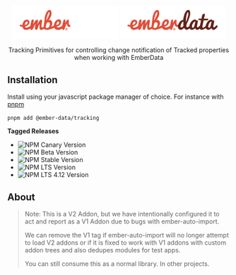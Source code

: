 <p align="center">
  <img
    class="project-logo"
    src="./ember-data-logo-dark.svg#gh-dark-mode-only"
    alt="EmberData Store"
    width="240px"
    title="EmberData Store"
    />
  <img
    class="project-logo"
    src="./ember-data-logo-light.svg#gh-light-mode-only"
    alt="EmberData Store"
    width="240px"
    title="EmberData Store"
    />
</p>

<p align="center">Tracking Primitives for controlling change notification of Tracked properties when working with EmberData</p>

## Installation

Install using your javascript package manager of choice. For instance with [pnpm](https://pnpm.io/)

```
pnpm add @ember-data/tracking
```

**Tagged Releases**

- ![NPM Canary Version](https://img.shields.io/npm/v/%40ember-data/tracking/canary?label=%40canary&color=FFBF00)
- ![NPM Beta Version](https://img.shields.io/npm/v/%40ember-data/tracking/beta?label=%40beta&color=ff00ff)
- ![NPM Stable Version](https://img.shields.io/npm/v/%40ember-data/tracking/latest?label=%40latest&color=90EE90)
- ![NPM LTS Version](https://img.shields.io/npm/v/%40ember-data/tracking/lts?label=%40lts&color=0096FF)
- ![NPM LTS 4.12 Version](https://img.shields.io/npm/v/%40ember-data/tracking/lts-4-12?label=%40lts-4-12&color=bbbbbb)


## About

> Note: This is a V2 Addon, but we have intentionally configured it to act and report as a V1 Addon due
to bugs with ember-auto-import.
>
> We can remove the V1 tag if ember-auto-import will no longer attempt
to load V2 addons or if it is fixed to work with V1 addons with custom addon trees and also dedupes modules for test apps.
> 
> You can still consume this as a normal library.
> In other projects.
